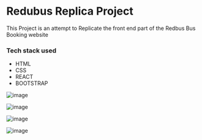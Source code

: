 # Redubus Replica Project

<p>This Project is an attempt to Replicate the front end part of the Redbus Bus Booking website</p>


### Tech stack used

- HTML
- CSS
- REACT
- BOOTSTRAP


![image](https://github.com/nareshkrishnaa/Redbus-replica/assets/96198528/5757532d-9796-463a-9c2a-f629c1ca8e2e)

![image](https://github.com/nareshkrishnaa/Redbus-replica/assets/96198528/413b155d-ca76-46e7-966d-c842513c6587)

![image](https://github.com/nareshkrishnaa/Redbus-replica/assets/96198528/b9437d11-c5e3-427a-99a6-e9af0fb0a52d)

![image](https://github.com/nareshkrishnaa/Redbus-replica/assets/96198528/9549fefb-eb5f-45c4-9e7b-8ba88ed6d4a4)




